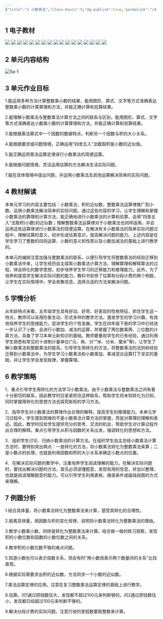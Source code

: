 ```yaml
---
{"title":"1 小数乘法","class-hours":9,"dg-publish":true,"permalink":"/4 单元教学/5A 五上/1 小数乘法/","dgPassFrontmatter":true,"noteIcon":""}
---
```



## 1 电子教材

<p class="grid-4">
	<img loading="lazy" decoding="async" src="https://book.pep.com.cn/1221001501141/files/mobile/8.jpg">
	<img loading="lazy" decoding="async" src="https://book.pep.com.cn/1221001501141/files/mobile/9.jpg">
	<img loading="lazy" decoding="async" src="https://book.pep.com.cn/1221001501141/files/mobile/10.jpg">
	<img loading="lazy" decoding="async" src="https://book.pep.com.cn/1221001501141/files/mobile/11.jpg">
	<img loading="lazy" decoding="async" src="https://book.pep.com.cn/1221001501141/files/mobile/12.jpg">
	<img loading="lazy" decoding="async" src="https://book.pep.com.cn/1221001501141/files/mobile/13.jpg">
	<img loading="lazy" decoding="async" src="https://book.pep.com.cn/1221001501141/files/mobile/14.jpg">
	<img loading="lazy" decoding="async" src="https://book.pep.com.cn/1221001501141/files/mobile/15.jpg">
	<img loading="lazy" decoding="async" src="https://book.pep.com.cn/1221001501141/files/mobile/16.jpg">
	<img loading="lazy" decoding="async" src="https://book.pep.com.cn/1221001501141/files/mobile/17.jpg">
	<img loading="lazy" decoding="async" src="https://book.pep.com.cn/1221001501141/files/mobile/18.jpg">
	<img loading="lazy" decoding="async" src="https://book.pep.com.cn/1221001501141/files/mobile/19.jpg">
	<img loading="lazy" decoding="async" src="https://book.pep.com.cn/1221001501141/files/mobile/20.jpg">
	<img loading="lazy" decoding="async" src="https://book.pep.com.cn/1221001501141/files/mobile/21.jpg">
	<img loading="lazy" decoding="async" src="https://book.pep.com.cn/1221001501141/files/mobile/22.jpg">
	<img loading="lazy" decoding="async" src="https://book.pep.com.cn/1221001501141/files/mobile/23.jpg">
	<img loading="lazy" decoding="async" src="https://book.pep.com.cn/1221001501141/files/mobile/24.jpg">
</p>

## 2 单元内容结构

![5a-1](https://r2.edui123.com/2023/04/5a-1.png)

## 3 单元作业目标

1.能运用多种方法计算整数乘小数的结果，能用图形、算式、文字等方式准确表达整数乘小数的计算算理和方法，并能正确计算和验算结果。

2.能理解小数乘法与整数乘法计算方法之间的联系与区别，能用图形、算式、文字等方式准确表达小数乘小数的计算算理和方法，并能正确计算和验算结果。

3.能根据乘法算式中一个因数的数据特点，判断另一个因数与积的大小关系。

4.能根据要求或问题情境，正确运用“四舍五入”法截取积是小数的近似值。

5.能正确运用乘法运算定律进行小数乘法的简便运算。

6.能根据问题情境，灵活运用估算的方法解决生活实际问题。

7.能在具体情境中提出问题，并运用小数乘法及其他运算解决简单的实际问题。

## 4 教材解读

本单元学习的内容主要包括：小数乘法，积的近似数，整数乘法运算律推广到小数，运用小数乘法解决简单的实际问题。通过这些内容的学习，让学生理解和掌握小数乘法的算理和计算方法，能正确地进行小数乘法的计算和验算，会用“四舍五入”法取积(小数)的近似数；理解整数乘法运算律对于小数乘法也同样适用，并会运用这些运算律进行小数乘法的简便运算。在解决有关小数乘法的简单实际问题过程中，理解估算的意义，初步形成估算意识，提高解决问题的能力。上述内容是在学生学习了整数的四则运算、小数的意义和性质以及小数加减法的基础上进行教学的。

本单元的编排注意加强与整数乘法的联系，以便引导学生将整数乘法的经验迁移到小数乘法中来，让学生经历自主探索小数乘法计算方法、理解算理和解释算法的过程，体会转化的数学思想，初步培养学生学习的迁移能力和推理能力。此外，为了培养和提高学生解决实际问题的能力，教科书安排了估算和分段计费的两个例题，让学生在实际情境中，学会收集信息，选择合适的方法来解决问题。

## 5 学情分析

从年龄特点来看，五年级学生具有好动、好奇、好表现的性格特征，抓住学生这一特点，教师可以采用形象生动、形式多样的教学方法，激发学生的学习兴趣，有效地培养学生的思维能力，促进学生的个性发展。学生在四年级下册的学习中已经进一步认识了小数，会进行小数加、减法的运算，并掌握了两位数乘两、三位数的计算方法，具备了学习本单元新知识的基础。教师要重视学生的已有经验，通过利用学生熟悉和常见的十进制计量单位(“元、角、分”“米、分米、厘米”等)，让学生了解小数乘法和整数乘法的联系，引导学生用转化的方法，将整数乘法的法则和经验迁移到小数乘法中，为学生学习小数乘法和小数乘加、乘减混合运算打下坚实的基础，并让学生学会发现规律，掌握算理。

## 6 教学策略

1．重点引导学生用转化的方法学习小数乘法。由于小数乘法与整数乘法之间有着十分密切的联系，因此教学时应紧紧抓住这种联系，帮助学生将未知转化为已知，同时掌握用转化的思想方法去探究新知的学习方法。

2．指导学生对小数乘法的算理作出合理的解释，提高学生的推理能力。本单元学习过程中，学生感到困难的不是小数乘法计算方法的掌握，而是对算理的理解和表述。因此，教学时应给学生提供充分的思考、交流的机会，帮助学生对计算过程作出合理的解释。重点引导学生从积与因数的关系出发，强调转化的思想和方法。

3．组织学生讨论、归纳小数乘法的计算方法。在组织学生自主总结小数乘法计算方法时，要特别突出两点：一是转化的方法，将小数乘法转化为整数乘法来算；二是小数点的处理，也就是利用因数和积的大小关系来确定小数点的位置。

4．在解决实际问题的教学中，注重培养学生阅读理解的能力。在解决实际问题时，要找出解决问题的方法，首先必须读懂题意，发现有用的信息，并加以整理，也就是阅读理解题意的能力。可以引导学生利用表格、摘录条件或画线段图的方式来理解。

## 7 例题分析

1.结合具体量，将小数乘法转化为整数乘法来计算，感受其转化的合理性。

2.脱离具体量，用因数与积的变化规律，说明将小数乘法转化为整数乘法的理由。

3.教学小数乘小数，同样是转化为整数乘法来计算。结合做一做的练习观察，发现积的小数位数和因数的小数位数之间的关系。

4.教学积的小数位数不够的难点问题。

5.知道小数也可以表示倍数关系，领会有时“用小数倍表示两个数量间的关系"比较直观。

6.根据实际需要求出积的近似数，方法同求一个小数的近似数。

7.乘法运算定律的应用。注意在复习整数乘法运算定律的基础上进行教学。

8.估算。问1通过把钱数估大，发现都不超过100元来判断够的。问2通过把钱数估小，发现都已经超过100元来判断不够的。

9.解决分段计费的实际问题。注意行驶的里程数要取整数来计算。